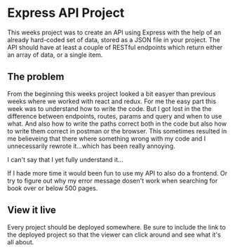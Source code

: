 # Express API Project

This weeks project was to create an API using Express with the help of an already hard-coded set of data, stored as a JSON file in your project. The API should have at least a couple of RESTful endpoints which return either an array of data, or a single item.

## The problem

From the beginning this weeks project looked a bit easyer than previous weeks where we worked with react and redux. For me the easy part this week was to understand how to write the code. But I got lost in the the difference between endpoints, routes, params and query and when to use what. And also how to write the paths correct both in the code but also how to write them correct in postman or the browser. This sometimes resulted in me believeing that there where something wrong with my code and I unnecessarily rewrote it...which has been really annoying.

I can't say that I yet fully understand it...

If I hade more time it would been fun to use my API to also do a frontend.
Or try to figure out why my error message dosen't work when searching for book over or below 500 pages.

## View it live

Every project should be deployed somewhere. Be sure to include the link to the deployed project so that the viewer can click around and see what it's all about.

